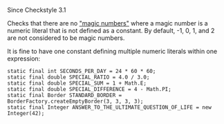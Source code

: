 Since Checkstyle 3.1

Checks that there are no [ "magic numbers"][_magic numbers] where a magic number is a numeric literal that is not defined as a constant. By default, -1, 0, 1, and 2 are not considered to be magic numbers.

It is fine to have one constant defining multiple numeric literals within one expression:

    static final int SECONDS_PER_DAY = 24 * 60 * 60;
    static final double SPECIAL_RATIO = 4.0 / 3.0;
    static final double SPECIAL_SUM = 1 + Math.E;
    static final double SPECIAL_DIFFERENCE = 4 - Math.PI;
    static final Border STANDARD_BORDER = BorderFactory.createEmptyBorder(3, 3, 3, 3);
    static final Integer ANSWER_TO_THE_ULTIMATE_QUESTION_OF_LIFE = new Integer(42);


[_magic numbers]: https://en.wikipedia.org/wiki/Magic_number_%28programming%29